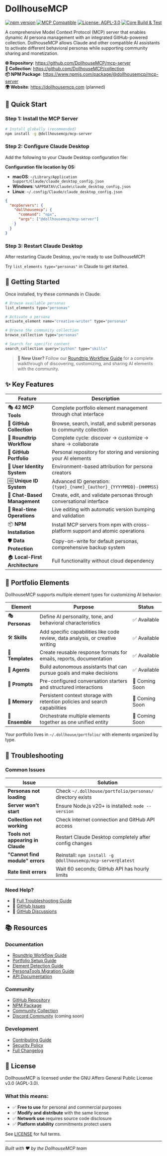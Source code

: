 # DollhouseMCP

[![npm version](https://img.shields.io/npm/v/@dollhousemcp/mcp-server.svg)](https://www.npmjs.com/package/@dollhousemcp/mcp-server)
[![MCP Compatible](https://img.shields.io/badge/MCP-Compatible-green)](https://modelcontextprotocol.io)
[![License: AGPL-3.0](https://img.shields.io/badge/License-AGPL--3.0-blue.svg)](https://www.gnu.org/licenses/agpl-3.0)
[![Core Build & Test](https://github.com/DollhouseMCP/mcp-server/actions/workflows/core-build-test.yml/badge.svg)](https://github.com/DollhouseMCP/mcp-server/actions/workflows/core-build-test.yml)

A comprehensive Model Context Protocol (MCP) server that enables dynamic AI persona management with an integrated GitHub-powered collection. DollhouseMCP allows Claude and other compatible AI assistants to activate different behavioral personas while supporting community sharing and monetization.

**🌐 Repository**: https://github.com/DollhouseMCP/mcp-server  
**🏪 Collection**: https://github.com/DollhouseMCP/collection  
**📦 NPM Package**: https://www.npmjs.com/package/@dollhousemcp/mcp-server  
**🌍 Website**: https://dollhousemcp.com (planned)

## 🚀 Quick Start

### Step 1: Install the MCP Server

```bash
# Install globally (recommended)
npm install -g @dollhousemcp/mcp-server
```

### Step 2: Configure Claude Desktop

Add the following to your Claude Desktop configuration file:

**Configuration file location by OS:**
- **macOS**: `~/Library/Application Support/Claude/claude_desktop_config.json`
- **Windows**: `%APPDATA%\Claude\claude_desktop_config.json`  
- **Linux**: `~/.config/Claude/claude_desktop_config.json`

```json
{
  "mcpServers": {
    "dollhousemcp": {
      "command": "npx",
      "args": ["@dollhousemcp/mcp-server"]
    }
  }
}
```

### Step 3: Restart Claude Desktop

After restarting Claude Desktop, you're ready to use DollhouseMCP! 

Try `list_elements type="personas"` in Claude to get started.

## 🎯 Getting Started

Once installed, try these commands in Claude:

```bash
# Browse available personas
list_elements type="personas"

# Activate a persona
activate_element name="creative-writer" type="personas"

# Browse the community collection
browse_collection type="personas"

# Search for specific content
search_collection query="python" type="skills"
```

> **📘 New User?** Follow our [Roundtrip Workflow Guide](docs/guides/ROUNDTRIP_WORKFLOW_USER_GUIDE.md) for a complete walkthrough of discovering, customizing, and sharing AI elements with the community.

## ✨ Key Features

| Feature | Description |
|---------|-------------|
| 🎭 **42 MCP Tools** | Complete portfolio element management through chat interface |
| 🏪 **GitHub Collection** | Browse, search, install, and submit personas to community collection |
| 🔄 **Roundtrip Workflow** | Complete cycle: discover → customize → share → collaborate |
| 📁 **GitHub Portfolio** | Personal repository for storing and versioning your AI elements |
| 👤 **User Identity System** | Environment-based attribution for persona creators |
| 🆔 **Unique ID System** | Advanced ID generation: `{type}_{name}_{author}_{YYYYMMDD}-{HHMMSS}` |
| 💬 **Chat-Based Management** | Create, edit, and validate personas through conversational interface |
| 🔄 **Real-time Operations** | Live editing with automatic version bumping and validation |
| 📦 **NPM Installation** | Install MCP servers from npm with cross-platform support and atomic operations |
| 🛡️ **Data Protection** | Copy-on-write for default personas, comprehensive backup system |
| 🏠 **Local-First Architecture** | Full functionality without cloud dependency |

## 🎨 Portfolio Elements

DollhouseMCP supports multiple element types for customizing AI behavior:

| Element | Purpose | Status |
|---------|---------|--------|
| 🎭 **Personas** | Define AI personality, tone, and behavioral characteristics | ✅ Available |
| 🛠️ **Skills** | Add specific capabilities like code review, data analysis, or creative writing | ✅ Available |
| 📝 **Templates** | Create reusable response formats for emails, reports, documentation | ✅ Available |
| 🤖 **Agents** | Build autonomous assistants that can pursue goals and make decisions | ✅ Available |
| 💬 **Prompts** | Pre-configured conversation starters and structured interactions | 🔄 Coming Soon |
| 🧠 **Memory** | Persistent context storage with retention policies and search capabilities | 🔄 Coming Soon |
| 🎯 **Ensemble** | Orchestrate multiple elements together as one unified entity | 🔄 Coming Soon |

Your portfolio lives in `~/.dollhouse/portfolio/` with elements organized by type.

## 🔧 Troubleshooting

### Common Issues

| Issue | Solution |
|-------|----------|
| **Personas not loading** | Check `~/.dollhouse/portfolio/personas/` directory exists |
| **Server won't start** | Ensure Node.js v20+ is installed: `node --version` |
| **Collection not working** | Check internet connection and GitHub API access |
| **Tools not appearing in Claude** | Restart Claude Desktop completely after config changes |
| **"Cannot find module" errors** | Reinstall: `npm install -g @dollhousemcp/mcp-server@latest` |
| **Rate limit errors** | Wait 60 seconds; GitHub API has hourly limits |

### Need Help?

- 📖 [Full Troubleshooting Guide](docs/TROUBLESHOOTING.md)
- 💬 [GitHub Issues](https://github.com/DollhouseMCP/mcp-server/issues)
- 💭 [GitHub Discussions](https://github.com/DollhouseMCP/mcp-server/discussions)

## 📚 Resources

### Documentation
- [Roundtrip Workflow Guide](docs/guides/ROUNDTRIP_WORKFLOW_USER_GUIDE.md)
- [Portfolio Setup Guide](docs/guides/PORTFOLIO_SETUP_GUIDE.md)
- [Element Detection Guide](docs/guides/ELEMENT_DETECTION_GUIDE.md)
- [PersonaTools Migration Guide](docs/PERSONATOOLS_MIGRATION_GUIDE.md)
- [API Documentation](docs/API.md)

### Community
- [GitHub Repository](https://github.com/DollhouseMCP/mcp-server)
- [NPM Package](https://www.npmjs.com/package/@dollhousemcp/mcp-server)
- [Community Collection](https://github.com/DollhouseMCP/collection)
- [Discord Community](https://discord.gg/dollhousemcp) (coming soon)

### Development
- [Contributing Guide](CONTRIBUTING.md)
- [Security Policy](SECURITY.md)
- [Full Changelog](CHANGELOG.md)

## 📄 License

DollhouseMCP is licensed under the GNU Affero General Public License v3.0 (AGPL-3.0).

### What this means:
- ✅ **Free to use** for personal and commercial purposes
- ✅ **Modify and distribute** with the same license
- ✅ **Network use** requires source code disclosure
- ✅ **Platform stability** commitments protect users

See [LICENSE](LICENSE) for full terms.

---

*Built with ❤️ by the DollhouseMCP team*